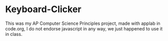 # Keyboard-Clicker
This was my AP Computer Science Principles project, made with applab in code.org, I do not endorse javascript in any way, we just happened to use it in class.
